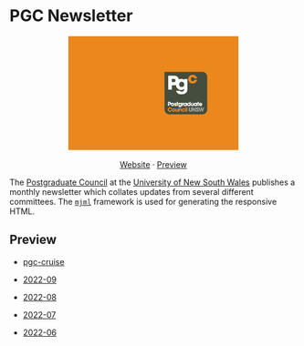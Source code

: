 # PGC Newsletter

<div align="center">
  <img src="/assets/pgc-hero.jpg" alt="PGC Newsletter" height="200px"/>
  <p>
    <a href="https://www.arc.unsw.edu.au/pgc/newsletter#more">Website</a> · <a href="#preview">Preview</a>
  </p>
</div>

The [Postgraduate Council](https://www.arc.unsw.edu.au/pgc) at the [University of New South Wales](https://www.unsw.edu.au) publishes a monthly newsletter which collates updates from several different committees. The [`mjml`](https://github.com/mjmlio/mjml) framework is used for generating the responsive HTML.

## Preview

- [pgc-cruise](https://tfle.github.io/pgc-newsletter/pgc-cruise/index.html)

- [2022-09](https://tfle.github.io/pgc-newsletter/2022-09/index.html)

- [2022-08](https://tfle.github.io/pgc-newsletter/2022-08/index.html)

- [2022-07](https://tfle.github.io/pgc-newsletter/2022-07/index.html)

- [2022-06](https://tfle.github.io/pgc-newsletter/2022-06/index.html)
